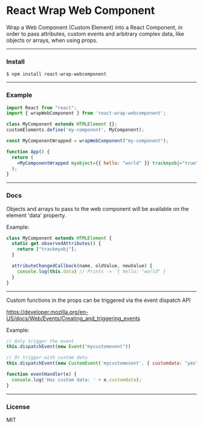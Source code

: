 # React Wrap Web Component

Wrap a Web Component (Custom Element) into a React Component, in order to pass attributes, custom events and arbitrary complex data, like objects or arrays, when using props.

---

### Install

```
$ npm install react-wrap-webcomponent
```

---

### Example

```jsx
import React from "react";
import { wrapWebComponent } from 'react-wrap-webcomponent';

class MyComponent extends HTMLElement {};
customElements.define('my-component', MyComponent);

const MyComponentWrapped = wrapWebComponent("my-component");

function App() {
  return (
    <MyComponentWrapped myobject={{ hello: "world" }} trackmyobj="true" mycustomevent={() => console.log("trigger")} />
  );
}
```
---

### Docs

Objects and arrays to pass to the web component will be available on the element 'data' property.

Example:

```js
class MyComponent extends HTMLElement {
  static get observedAttributes() {
    return ["trackmyobj"];
  }

  attributeChangedCallback(name, oldValue, newValue) {
    console.log(this.data) // Prints -> `{ hello: "world" }
  }
}
```

---

Custom functions in the props can be triggered via the event dispatch API

https://developer.mozilla.org/en-US/docs/Web/Events/Creating_and_triggering_events

Example: 

```js
// Only trigger the event
this.dispatchEvent(new Event("mycustomevent"))

// Or trigger with custom data
this.dispatchEvent(new CustomEvent('mycustomevent', { customdata: "yes" });

function eventHandler(e) {
  console.log('Has custom data: ' + e.customdata);
}
```

---

### License

MIT
